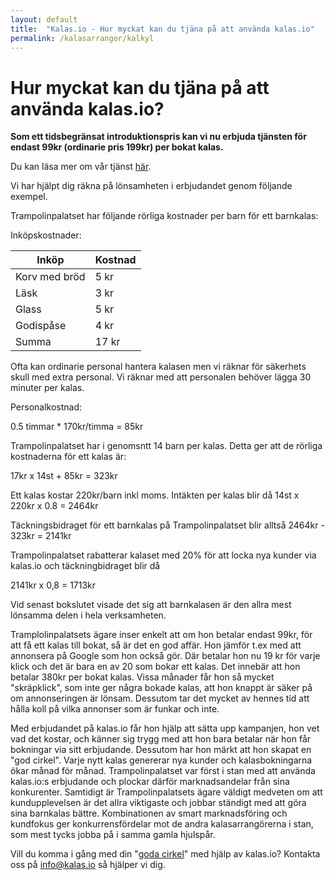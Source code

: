 ```yaml
---
layout: default
title:  "Kalas.io - Hur myckat kan du tjäna på att använda kalas.io"
permalink: /kalasarrangor/kalkyl
---
```

# Hur myckat kan du tjäna på att använda kalas.io?

**Som ett tidsbegränsat introduktionspris kan vi nu erbjuda tjänsten för endast 99kr (ordinarie pris 199kr) per bokat kalas.** 

Du kan läsa mer om vår tjänst [här](/kalasarrangor/).

Vi har hjälpt dig räkna på lönsamheten i erbjudandet genom följande exempel.

Trampolinpalatset har följande rörliga kostnader per barn för ett barnkalas:

Inköpskostnader:

Inköp | Kostnad |
--- | --- 
Korv med bröd | 5 kr
Läsk | 3 kr
Glass | 5 kr
Godispåse | 4 kr
Summa | 17 kr

Ofta kan ordinarie personal hantera kalasen men vi räknar för säkerhets skull med extra personal. Vi räknar med att personalen behöver lägga 30 minuter per kalas. 

Personalkostnad:

0.5 timmar * 170kr/timma = 85kr

Trampolinpalatset har i genomsntt 14 barn per kalas. Detta ger att de rörliga kostnaderna för ett kalas är:

17kr x 14st + 85kr = 323kr

Ett kalas kostar 220kr/barn inkl moms. Intäkten per kalas blir då 14st x 220kr x 0.8 = 2464kr

Täckningsbidraget för ett barnkalas på Trampolinpalatset blir alltså 2464kr - 323kr  = 2141kr

Trampolinpalatset rabatterar kalaset med 20% för att locka nya kunder via kalas.io och täckningbidraget blir då 

2141kr x 0,8 = 1713kr

Vid senast bokslutet visade det sig att barnkalasen är den allra mest lönsamma delen i hela verksamheten. 

Tramplolinpalatsets ägare inser enkelt att om hon betalar endast 99kr, för att få ett kalas till bokat, så är det en god affär. 
Hon jämför t.ex med att annonsera på Google som hon också gör. Där betalar hon nu 19 kr för varje klick och det är bara en av 20 som bokar ett kalas. Det innebär att hon betalar 380kr per bokat kalas. Vissa månader får hon så mycket "skräpklick", som inte ger några bokade kalas, att hon knappt är säker på om annonseringen är lönsam. Dessutom tar det mycket av hennes tid att hålla koll på vilka annonser som är funkar och inte.

Med erbjudandet på kalas.io får hon hjälp att sätta upp kampanjen, hon vet vad det kostar, och känner sig trygg med att hon bara betalar när hon får bokningar via sitt erbjudande. 
Dessutom har hon märkt att hon skapat en "god cirkel". Varje nytt kalas genererar nya kunder och kalasbokningarna ökar månad för månad. Trampolinpalatset var först i stan med att använda kalas.io:s erbjudande och plockar därför marknadsandelar från sina konkurenter. Samtidigt är Trampolinpalatsets ägare väldigt medveten om att kundupplevelsen är det allra viktigaste och jobbar ständigt med att göra sina barnkalas bättre. Kombinationen av smart marknadsföring och kundfokus ger konkurrensfördelar mot de andra kalasarrangörerna i stan, som mest tycks jobba på i samma gamla hjulspår. 

Vill du komma i gång med din "[goda cirkel](/kalasarrangor/viral)" med hjälp av kalas.io? Kontakta oss på [info@kalas.io](mailto:info@kalas.io) så hjälper vi dig.











